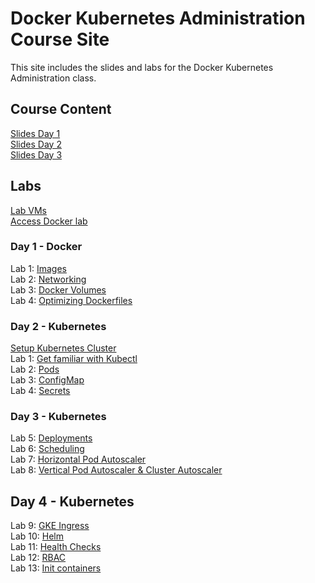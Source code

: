 # Docker Kubernetes Administration Course Site

This site includes the slides and labs for the Docker Kubernetes Administration class. 

## Course Content 
[Slides Day 1](https://www.dropbox.com/s/71ojftmfsvfchmb/Kube-Admin-day1.pdf?dl=0)   
[Slides Day 2](https://www.dropbox.com/s/5orxt6xr5g63idn/Kube-Admin-day2.pdf?dl=0)   
[Slides Day 3](https://www.dropbox.com/s/3kp65msc4drekpd/Kube-Admin-day3.pdf?dl=0)   

## Labs
[Lab VMs](https://docs.google.com/spreadsheets/d/1kW1rNQMZVdoYa2IDLZa66rLv122LM_mIfkbjxhEmVsQ/edit?usp=sharing)  
[Access Docker lab](labs/001_setup/)  

### Day 1 - Docker
Lab 1: [Images](labs/images/)  
Lab 2: [Networking](labs/networking/)   
Lab 3: [Docker Volumes](labs/volumes/)   
Lab 4: [Optimizing Dockerfiles](labs/adv-dockerfile/)   

### Day 2 - Kubernetes   
[Setup Kubernetes Cluster](labs/001-setup-gcp/)   
Lab 1: [Get familiar with Kubectl](labs/commands/)    
Lab 2: [Pods](labs/pods/)    
Lab 3: [ConfigMap](labs/configmap/)  
Lab 4: [Secrets](labs/secrets/)  

### Day 3 - Kubernetes
Lab 5: [Deployments](labs/deployments/)     
Lab 6: [Scheduling](labs/scheduling/)     
Lab 7: [Horizontal Pod Autoscaler](labs/k8s-prometheus-hpa/)     
Lab 8: [Vertical Pod Autoscaler & Cluster Autoscaler](labs/k8s-vpa-ca/)     

## Day 4 - Kubernetes
Lab 9: [GKE Ingress](labs/ingress/)   
Lab 10: [Helm](labs/helm/)   
Lab 11: [Health Checks](labs/health-checks/)   
Lab 12: [RBAC](labs/rbac/)   
Lab 13: [Init containers](labs/init-containers/)   

